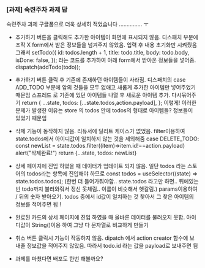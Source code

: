 ### [과제] 숙련주차 과제 답

숙련주차 과제
구글폼으로 더욱 상세히 적었습니다 ............... ㅜ

- 추가하기 버튼을 클릭해도 추가한 아이템이 화면에 표시되지 않음.
  디스패치 부분에 조작 X
  form에서 받은 정보들을 넘겨주지 않았음. 입력 후 내용 초기화만 시켜줬음
  그래서
  setTodo({
  id: todos.length + 1,
  title: todo.title,
  body: todo.body,
  isDone: false,
  });
  라는 코드를 추가하여 아래 form에서 받아온 정보들을 넣어줌.
  dispatch(addTodo(todo));

- 추가하기 버튼 클릭 후 기존에 존재하던 아이템들이 사라짐.
  디스패치의 case ADD_TODO 부분에 앞의 것들을 모두 없애고 새롭게 추가한 아이템만 넣어주었기 때문임
  스프레드 로 기존에 있던 아이템들 나열 후 새로운 아이템 추가. 다시묶어주기
  return {
  ...state,
  todos: [...state.todos,action.payload],
  };
  이렇게!
  이러한 문제가 발생한 이유는 store 의 todos 안에 todos의 형태로 아이템들? 정보들이 있었기 때문임
- 삭제 기능이 동작하지 않음.
  리듀서에 딜리트 케이스가 없었음.
  filter이용하여 state.todos에서 아이디값이 일치하지 않는 것을 제외해줌
  case DELETE_TODO:
  const newList = state.todos.filter((item)=>item.id!==action.payload)
  alert("삭제완료!")
  return {...state, todos: newList}

- 상세 페이지에 진입 하였을 때 데이터가 업데이트 되지 않음.
  일단 todos 라는 스토어의 todos라는 항목에 진입해야 하므로
  const todos = useSelector((state) => state.todos.todos);
  (한번 더 들어가줘야함.. state.todos 라고만 하면.. 뒤에있는 빈 todo까지 불러와줘서 정신 못체림.. 이름이 비슷해서 헷갈림.)
  params이용하여 / 뒤의 숫자 받아오기.
  todos 중에서 id값이 일치하는 것 찾아서
  그 찾은 아이템의 정보를 적어주면 됨 !

- 완료된 카드의 상세 페이지에 진입 하였을 때 올바른 데이터를 불러오지 못함.
  아이디값이 String()이용 하여 그냥 다 문자열로 비교하게 만들기
- 취소 버튼 클릭시 기능이 작동하지 않음.
  dipatch 에서 action creator 함수에 보내줄 정보값을 적어주지 않았음. 따라서 todo.id 라는 값을 payload로 보내주면 됨
- 과제를 마쳤다면 배포도 한번 해볼까요?
